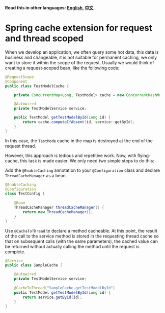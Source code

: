 **Read this in other languages: [English](README.md), [中文](README_zh.md).**

# Spring cache extension for request and thread scoped

When we develop an application, we often query some hot data, this data is business and changeable, it is not suitable
for permanent caching, we only want to store it within the scope of the request. Usually we would think of creating a 
request-scoped bean, like the following code:

```java
@RequestScope
@Component
public class TestModelCache {

    private ConcurrentMap<Long, TestModel> cache = new ConcurrentHashMap<>();

    @Autowired
    private TestModelService service;

    public TestModel getTestModelById(Long id) {
        return cache.computeIfAbsent(id, service::getById);
    }
}
```

In this case, the `TestMode` cache in the map is destroyed at the end of the request thread.

However, this approach is tedious and repetitive work. Now, with flying-cache, this task is made easier. We only need 
two simple steps to do this:

Add the `@EnableCaching` annotation to your `@Configuration` class and declare `ThreadCacheManager` as a bean.

```java
@EnableCaching
@Configuration
class TestConfig {
    
    @Bean
    ThreadCacheManager threadCacheManager() {
        return new ThreadCacheManager();
    }
}
```

Use `@CacheToThread` to declare a method cacheable. At this point, the result of the call to the service method is 
stored in the requesting thread cache so that on subsequent calls (with the same parameters), the cached value can be 
returned without actually calling the method until the request is complete.

```java
@Service
public class SampleCache {

    @Autowired
    private TestModelService service;
    
    @CacheToThread("SampleCache.getTestModelById")
    public TestModel getTestModelById(Long id) {
        return service.getById(id);
    }
}
```